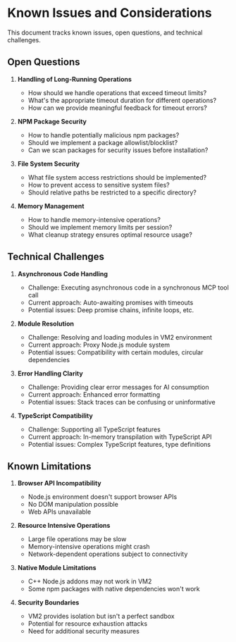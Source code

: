 # Known Issues and Considerations

This document tracks known issues, open questions, and technical challenges.

## Open Questions

1. **Handling of Long-Running Operations**
   - How should we handle operations that exceed timeout limits?
   - What's the appropriate timeout duration for different operations?
   - How can we provide meaningful feedback for timeout errors?
   
2. **NPM Package Security**
   - How to handle potentially malicious npm packages?
   - Should we implement a package allowlist/blocklist?
   - Can we scan packages for security issues before installation?

3. **File System Security**
   - What file system access restrictions should be implemented?
   - How to prevent access to sensitive system files?
   - Should relative paths be restricted to a specific directory?

4. **Memory Management**
   - How to handle memory-intensive operations?
   - Should we implement memory limits per session?
   - What cleanup strategy ensures optimal resource usage?

## Technical Challenges

1. **Asynchronous Code Handling**
   - Challenge: Executing asynchronous code in a synchronous MCP tool call
   - Current approach: Auto-awaiting promises with timeouts
   - Potential issues: Deep promise chains, infinite loops, etc.

2. **Module Resolution**
   - Challenge: Resolving and loading modules in VM2 environment
   - Current approach: Proxy Node.js module system
   - Potential issues: Compatibility with certain modules, circular dependencies

3. **Error Handling Clarity**
   - Challenge: Providing clear error messages for AI consumption
   - Current approach: Enhanced error formatting
   - Potential issues: Stack traces can be confusing or uninformative

4. **TypeScript Compatibility**
   - Challenge: Supporting all TypeScript features
   - Current approach: In-memory transpilation with TypeScript API
   - Potential issues: Complex TypeScript features, type definitions

## Known Limitations

1. **Browser API Incompatibility**
   - Node.js environment doesn't support browser APIs
   - No DOM manipulation possible
   - Web APIs unavailable

2. **Resource Intensive Operations**
   - Large file operations may be slow
   - Memory-intensive operations might crash
   - Network-dependent operations subject to connectivity

3. **Native Module Limitations**
   - C++ Node.js addons may not work in VM2
   - Some npm packages with native dependencies won't work

4. **Security Boundaries**
   - VM2 provides isolation but isn't a perfect sandbox
   - Potential for resource exhaustion attacks
   - Need for additional security measures
